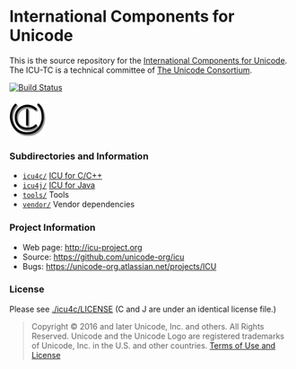 #  International Components for Unicode

This is the source repository for the [International Components for Unicode](https://ssl.icu-project.org). The ICU-TC is a technical committee of [The Unicode Consortium](https://unicode.org).

[![Build Status](https://travis-ci.org/unicode-org/icu.svg?branch=master)](https://travis-ci.org/unicode-org/icu)

![ICU Logo](./tools/images/iculogo_64.png)

### Subdirectories and Information

- [`icu4c/`](./icu4c/) [ICU for C/C++](./icu4c/readme.html)
- [`icu4j/`](./icu4j/) [ICU for Java](./icu4j/readme.html)
- [`tools/`](./tools/) Tools
- [`vendor/`](./vendor/) Vendor dependencies

### Project Information

- Web page: http://icu-project.org
- Source: https://github.com/unicode-org/icu
- Bugs: https://unicode-org.atlassian.net/projects/ICU

### License

Please see [./icu4c/LICENSE](./icu4c/LICENSE) (C and J are under an identical license file.)

> Copyright © 2016 and later Unicode, Inc. and others. All Rights Reserved.
Unicode and the Unicode Logo are registered trademarks 
of Unicode, Inc. in the U.S. and other countries.
[Terms of Use and License](http://www.unicode.org/copyright.html)